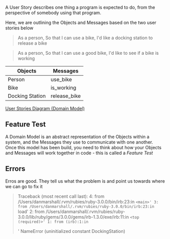 A User Story describes one thing a program is expected to do, from the perspective of somebody using that program.

Here, we are outlining the Objects and Messages based on the two user stories below

> As a person,
> So that I can use a bike,
> I'd like a docking station to release a bike

> As a person,
> So that I can use a good bike,
> I'd like to see if a bike is working

| Objects | Messages |
|---------|----------|
| Person | use_bike |
| Bike | is_working |
| Docking Station | release_bike |

[User Stories Diagram (Domain Model)](https://lucid.app/documents/embeddedchart/69b03407-6d3b-43b6-99ff-f425202cccc9)

## Feature Test

A Domain Model is an abstract representation of the Objects within a system, and the Messages they use to communicate with one another. Once this model has been build, you need to think about how your Objects and Messages will work together in code - this is called a *Feature Test*

## Errors

Erros are good. They tell us what the problem is and point us towards where we can go to fix it

> Traceback (most recent call last):
>       4: from /Users/danmarshall/.rvm/rubies/ruby-3.0.0/bin/irb:23:in `<main>'
>       3: from /Users/danmarshall/.rvm/rubies/ruby-3.0.0/bin/irb:23:in `load'
>       2: from /Users/danmarshall/.rvm/rubies/ruby-3.0.0/lib/ruby/gems/3.0.0/gems/irb-1.3.0/exe/irb:11:in `<top (required)>'
>       1: from (irb):1:in `<main>'
> NameError (uninitialized constant DockingStation)
